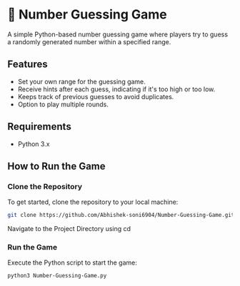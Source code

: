 # 🎲 Number Guessing Game

A simple Python-based number guessing game where players try to guess a randomly generated number within a specified range.

## Features

- Set your own range for the guessing game.
- Receive hints after each guess, indicating if it's too high or too low.
- Keeps track of previous guesses to avoid duplicates.
- Option to play multiple rounds.

## Requirements

- Python 3.x

## How to Run the Game

### Clone the Repository

To get started, clone the repository to your local machine:

```bash
git clone https://github.com/Abhishek-soni6904/Number-Guessing-Game.git
```

Navigate to the Project Directory using cd

### Run the Game

Execute the Python script to start the game:

```bash
python3 Number-Guessing-Game.py
```
